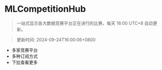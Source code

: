# MLCompetitionHub

> 一站式显示各大数据竞赛平台正在进行的比赛，每天 16:00 UTC+8 自动更新。
  
> 更新时间: 2024-09-24T16:00:06+0800 

* 多家竞赛平台
* 多种订阅方式
* 下拉查看更多